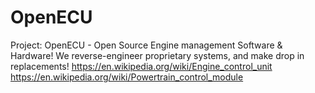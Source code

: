 # OpenECU
Project: OpenECU - Open Source Engine management Software &amp; Hardware! We reverse-engineer proprietary systems, and make drop in replacements! https://en.wikipedia.org/wiki/Engine_control_unit https://en.wikipedia.org/wiki/Powertrain_control_module
